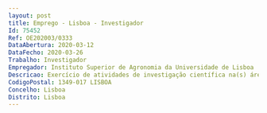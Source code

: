 ```yaml
--- 
layout: post
title: Emprego - Lisboa - Investigador
Id: 75452
Ref: OE202003/0333
DataAbertura: 2020-03-12
DataFecho: 2020-03-26
Trabalho: Investigador
Empregador: Instituto Superior de Agronomia da Universidade de Lisboa
Descricao: Exercício de atividades de investigação científica na(s) área (s) científica (s) de Biologia Celular e Molecular (Interacções Planta Patógeno) aplicada à Protecção de Plantas  em regime de contrato de trabalho em funções públicas a termo resolutivo certo com vista à execução de tarefas no âmbito do projeto intitulado “Pesquisa de novas fontes de resistência do cafeeiro à ferrugem (Hemileia vastatrix)”, com a referência nº 029779, aprovado no âmbito do Aviso n.º 02 SAICT 2017 – Sistema de Apoio à Investigação Científica e Tecnológica (SAICT) – Projetos de Investigação Científica e Desenvolvimento Tecnológico (IC&DT) e financiado por financiado pelo FEDER através do Programa Operacional Competitividade e Internacionalização, Programa Operacional Regional do Norte e por fundos nacionais, através da FCT, I.P
CodigoPostal: 1349-017 LISBOA
Concelho: Lisboa
Distrito: Lisboa
--- 
```

